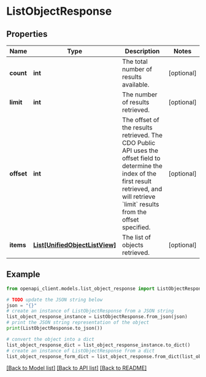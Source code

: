 # ListObjectResponse


## Properties

Name | Type | Description | Notes
------------ | ------------- | ------------- | -------------
**count** | **int** | The total number of results available. | [optional] 
**limit** | **int** | The number of results retrieved. | [optional] 
**offset** | **int** | The offset of the results retrieved. The CDO Public API uses the offset field to determine the index of the first result retrieved, and will retrieve &#x60;limit&#x60; results from the offset specified. | [optional] 
**items** | [**List[UnifiedObjectListView]**](UnifiedObjectListView.md) | The list of objects retrieved. | [optional] 

## Example

```python
from openapi_client.models.list_object_response import ListObjectResponse

# TODO update the JSON string below
json = "{}"
# create an instance of ListObjectResponse from a JSON string
list_object_response_instance = ListObjectResponse.from_json(json)
# print the JSON string representation of the object
print(ListObjectResponse.to_json())

# convert the object into a dict
list_object_response_dict = list_object_response_instance.to_dict()
# create an instance of ListObjectResponse from a dict
list_object_response_form_dict = list_object_response.from_dict(list_object_response_dict)
```
[[Back to Model list]](../README.md#documentation-for-models) [[Back to API list]](../README.md#documentation-for-api-endpoints) [[Back to README]](../README.md)


